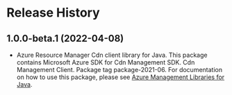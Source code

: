 # Release History

## 1.0.0-beta.1 (2022-04-08)

- Azure Resource Manager Cdn client library for Java. This package contains Microsoft Azure SDK for Cdn Management SDK. Cdn Management Client. Package tag package-2021-06. For documentation on how to use this package, please see [Azure Management Libraries for Java](https://aka.ms/azsdk/java/mgmt).
